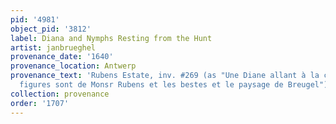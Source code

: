 ```yaml
---
pid: '4981'
object_pid: '3812'
label: Diana and Nymphs Resting from the Hunt
artist: janbrueghel
provenance_date: '1640'
provenance_location: Antwerp
provenance_text: 'Rubens Estate, inv. #269 (as "Une Diane allant à la chasse ou les
  figures sont de Monsr Rubens et les bestes et le paysage de Breugel")'
collection: provenance
order: '1707'
---
```

